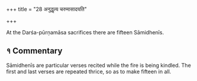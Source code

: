 +++
title = "28 अनुद्धृत्य चरुमासादयति"

+++

At the Darśa-pūrṇamāsa sacrifices there are fifteen Sāmidhenīs.

## १ Commentary

Sāmidhenīs are particular verses recited while the fire is being kindled. The first and last verses are repeated thrice, so as to make fifteen in all.
